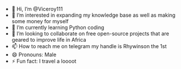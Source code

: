 - 👋 Hi, I’m @Viceroy111
- 👀 I’m interested in expanding my knowledge base as well as making some money for myself   
- 🌱 I’m currently learning Python coding
- 💞️ I’m looking to collaborate on free open-source projects that are geared to improve life in Africa
- 📫 How to reach me on telegram my handle is Rhywinson the 1st
- 😄 Pronouns: Male  
- ⚡ Fun fact: I travel a loooot

<!---
Viceroy111/Viceroy111 is a ✨ special ✨ repository because its `README.md` (this file) appears on your GitHub profile.
You can click the Preview link to take a look at your changes.
--->

